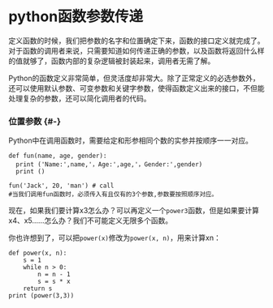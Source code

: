 # python函数参数传递

定义函数的时候，我们把参数的名字和位置确定下来，函数的接口定义就完成了。对于函数的调用者来说，只需要知道如何传递正确的参数，以及函数将返回什么样的值就够了，函数内部的复杂逻辑被封装起来，调用者无需了解。

Python的函数定义非常简单，但灵活度却非常大。除了正常定义的必选参数外，还可以使用默认参数、可变参数和关键字参数，使得函数定义出来的接口，不但能处理复杂的参数，还可以简化调用者的代码。

### 位置参数 {#-}

Python中在调用函数时，需要给定和形参相同个数的实参并按顺序一一对应。

```
def fun(name, age, gender):
  print ('Name:',name,'，Age:',age,'，Gender:',gender)
  print ()

fun('Jack', 20, 'man') # call
#当我们调用fun函数时，必须传入有且仅有的3个参数,参数要按照顺序对应。
```

现在，如果我们要计算x3怎么办？可以再定义一个`power3`函数，但是如果要计算x4、x5……怎么办？我们不可能定义无限多个函数。

你也许想到了，可以把`power(x)`修改为`power(x, n)`，用来计算xn：

```
def power(x, n):
    s = 1
    while n > 0:
        n = n - 1
        s = s * x
    return s
print (power(3,3))

```





